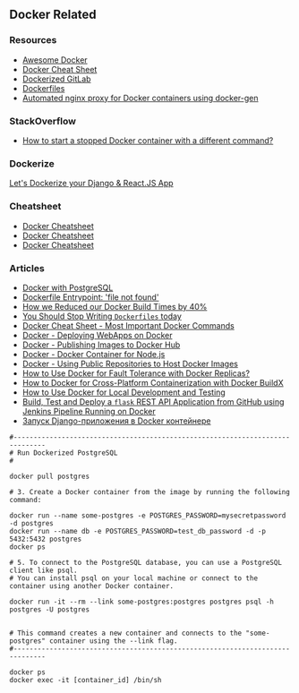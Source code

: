 ## Docker Related

### Resources
- [Awesome Docker](https://github.com/veggiemonk/awesome-docker)
- [Docker Cheat Sheet](https://github.com/wsargent/docker-cheat-sheet)
- [Dockerized GitLab](https://github.com/sameersbn/docker-gitlab)
- [Dockerfiles](https://github.com/jessfraz/dockerfiles)
- [Automated nginx proxy for Docker containers using docker-gen](https://github.com/nginx-proxy/nginx-proxy)


### StackOverflow
- [How to start a stopped Docker container with a different command?](https://stackoverflow.com/questions/32353055/how-to-start-a-stopped-docker-container-with-a-different-command)


### Dockerize
[Let's Dockerize your Django & React.JS App](https://dev.to/adii9/lets-dockerize-your-django-react-js-app-4k23)



### Cheatsheet
- [Docker Cheatsheet](https://docker.jens-piegsa.com/)
- [Docker Cheatsheet](https://github.com/wsargent/docker-cheat-sheet)
- [Docker Cheatsheet](https://github.com/eon01/DockerCheatSheet)


### Articles
- [Docker with PostgreSQL](https://dev.to/obrotoks/docker-with-postgres-1086)
- [Dockerfile Entrypoint: 'file not found'](https://davidhamann.de/2021/11/09/docker-entrypoint-not-found/)
- [How we Reduced our Docker Build Times by 40%](https://medium.com/datamindedbe/how-we-reduced-our-docker-build-times-by-40-afea7b7f5fe7)
- [You Should Stop Writing `Dockerfiles` today](https://medium.com/kpmg-uk-engineering/you-should-stop-writing-dockerfiles-today-do-this-instead-3cd8a44cb8b0)
- [Docker Cheat Sheet - Most Important Docker Commands](https://www.geeksforgeeks.org/docker-cheat-sheet/)
- [Docker - Deploying WebApps on Docker](https://www.geeksforgeeks.org/docker-deploying-webapps-on-docker/)
- [Docker - Publishing Images to Docker Hub](https://www.geeksforgeeks.org/docker-publishing-images-to-docker-hub/)
- [Docker - Docker Container for Node.js](https://www.geeksforgeeks.org/docker-docker-container-for-node-js/)
- [Docker - Using Public Repositories to Host Docker Images](https://www.geeksforgeeks.org/docker-using-public-repositories-to-host-docker-images/)
- [How to Use Docker for Fault Tolerance with Docker Replicas?](https://www.geeksforgeeks.org/how-to-use-docker-for-fault-tolerance-with-docker-replicas/)
- [How to Docker for Cross-Platform Containerization with Docker BuildX](https://www.geeksforgeeks.org/how-to-use-docker-for-cross-platform-containerization-with-docker-buildx/)
- [How to Use Docker for Local Development and Testing](https://www.geeksforgeeks.org/how-to-use-docker-for-local-development-and-testing)
- [Build, Test and Deploy a `flask` REST API Application from GitHub using Jenkins Pipeline Running on Docker](https://www.geeksforgeeks.org/build-test-and-deploy-a-flask-rest-api-application-from-github-using-jenkins-pipeline-running-on-docker/)
- [Запуск Django-приложения в Docker контейнере](https://pythonru.com/uroki/docker-django)


```
#------------------------------------------------------------------------------
# Run Dockerized PostgreSQL
#

docker pull postgres

# 3. Create a Docker container from the image by running the following command:

docker run --name some-postgres -e POSTGRES_PASSWORD=mysecretpassword -d postgres
docker run --name db -e POSTGRES_PASSWORD=test_db_password -d -p 5432:5432 postgres
docker ps

# 5. To connect to the PostgreSQL database, you can use a PostgreSQL client like psql.
# You can install psql on your local machine or connect to the container using another Docker container.

docker run -it --rm --link some-postgres:postgres postgres psql -h postgres -U postgres


# This command creates a new container and connects to the "some-postgres" container using the --link flag.
#------------------------------------------------------------------------------
```


```
docker ps
docker exec -it [container_id] /bin/sh
```
